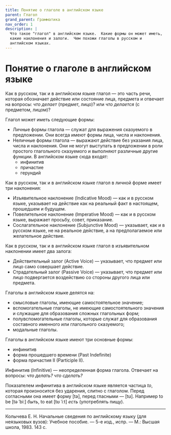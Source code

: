 ```yaml
---
title: Понятие о глаголе в английском языке
parent: Глагол
grand_parent: Грамматика
nav_order: 1
description: |
  Что такое "глагол" в английском языке.  Какие формы он может иметь,
  какие наклонения и залоги.  Чем похожи глаголы в русском и
  английском языках.
---
```


# Понятие о глаголе в английском языке

Как в русском, так и в английском языке глагол — это часть речи,
которая обозначает действие или состояние лица, предмета и отвечает на
вопросы: *что делает* (предмет, лицо)? или *что делается* (с
предметом, лицом)?

Глагол может иметь следующие формы:
- Личные формы глагола — служат для выражения сказуемого в
  предложении.  Они всегда имеют формы лица, числа и наклонения.
- Неличные формы глагола — выражают действие без указания лица, числа
  и наклонения.  Они не могут выступать в предложении в роли простого
  глагольного сказуемого и выполняют различные другие функции.  В
  английском языке сюда входят:
  - инфинитив
  - причастие
  - герундий

Как в русском, так и в английском языке глагол в личной форме имеет
три наклонения:
- Изъявительное наклонение (Indicative Mood) — как и в русском языке,
  указывает на действие как на реальный факт в настоящем, прошедшем и
  будущем.
- Повелительное наклонение (Imperative Mood) — как и в русском языке,
  выражает просьбу, совет, приказание.
- Сослагательное наклонение (Subjunctive Mood) — указывает, как и в
  русском языке, не на реальное действие, а на предполагаемое или
  желательное действие.

Как в русском, так и в английском языке глагол в изъявительном
наклонении имеет два залога:
- Действительный залог (Active Voice) — указывает, что предмет или
  лицо само совершает действие.
- Страдательный залог (Passive Voice) — указывает, что предмет или
  лицо подвергается воздействию со стороны другого лица или предмета.

Глаголы в английском языке делятся на:
- смысловые глаголы, имеющие самостоятельное значение;
- вспомогательные глаголы, не имеющие самостоятельного значения и
  служащие для образования сложных глагольных форм;
- полувспомогательные глаголы, которые служат для образования
  составного именного или глагольного сказуемого;
- модальные глаголы.

Глаголы в английском языке имеют три основные формы:
- инфинитив
- форма прошедшего времени (Past Indefinite)
- форма причастия II (Participle II).

Инфинитив (Infinitive) — неопределенная форма глагола.  Отвечает на
вопросы: *что делать?* *что сделать?*

Показателем инфинитива в английском языке является частица *to*,
которая произносится без ударения, слитно с глаголом.  Перед
согласными она имеет форму [tə], перед гласными — [tʊ].  Например to
be [tə ˈbiː] *быть*, to eat [tʊ ˈiːt] *есть* (употреблять пищу).


---

Колычева Е. Н.  Начальные сведения по английскому языку (для
неязыковых вузов): Учебное пособие. — 5-е изд., испр. — М.: Высшая
школа, 1983. 143 с.
